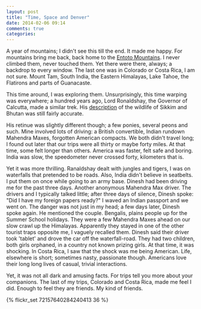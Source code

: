 ```yaml
---
layout: post
title: "Time, Space and Denver"
date: 2014-02-06 09:14
comments: true
categories: 
---
```


A year of mountains; I didn't see this till the end. It made me happy. For mountains bring me back, back home to the [Entoto Mountains][entotm]. I never climbed them, never touched them. Yet there were there, always; a backdrop to every window. The last one was in Colorado or Costa Rica, I am not sure. Mount Tam, South India, the Eastern Himalayas, Lake Tahoe, the Flatirons and parts of Guanacaste. 


This time around, I was exploring them. Unsurprisingly, this time warping was everywhere; a hundred years ago, Lord Ronaldshay, the Governor of Calcutta, made a similar trek. His [description][thunderbolt] of the wildlife of Sikkim and Bhutan was still fairly accurate. 


His retinue was slightly different though; a few ponies, several peons and such. Mine involved lots of driving: a British convertible, Indian rundown Mahendra Maxes, forgotten American compacts. We both didn't travel long; I found out later that our trips were all thirty or maybe forty miles. At that time, some felt longer than others. America was faster, felt safe and boring. India was slow, the speedometer never crossed forty, kilometers that is. 



Yet it was more thrilling. Ranaldshay dealt with jungles and tigers, I was on waterfalls that pretended to be roads. Also, India didn't believe in seatbelts. I put them on once while going to an army base. Dinesh had been driving me for the past three days. Another anonymous Mahendra Max driver. The drivers and I typically talked little; after three days of silence, Dinesh spoke: "Did I have my foreign papers ready?" I waved an Indian passport and we went on. The danger was not just in my head; a few days later, Dinesh spoke again. He mentioned the couple. Bengalis, plains people up for the Summer School holidays. They were a few Mahendra Maxes ahead on our slow crawl up the Himalayas. Apparently they stayed in one of the other tourist traps opposite me, I vaguely recalled them. Dinesh said their driver took 'tablet' and drove the car off the waterfall-road. They had two children, both girls orphaned, in a country not known prizing girls. At that time, it was shocking. In Costa Rica, I saw that the shock was me being American. Life, elsewhere is short; sometimes nasty, passionate though. Americans love their long long lives of casual, trivial interactions. 

Yet, it was not all dark and amusing facts. For trips tell you more about your companions. The last of my trips, Colorado and Costa Rica, made me feel I did. Enough to feel they are friends. My kind of friends.

{% flickr_set 72157640284240413 36 %}

[entotm]: http://en.wikipedia.org/wiki/Mount_Entoto
[thunderbolt]: http://www.amazon.com/gp/product/817769295X/ref=as_li_ss_tl?ie=UTF8&camp=1789&creative=390957&creativeASIN=817769295X&linkCode=as2&tag=meditations02-20
